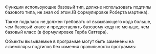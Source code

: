 Функции использующие базовый тип, должне использовать подтипы базового типа, не зная об этом.(В формулировке Роберта мартина).

Также подкласс не должен требовать от вызывающего кода больше, чем базовый класс и предоставлять базовому коду не меньше, чем базовый класс (в формулировке Герба Саттера).

Объекты вызываемые в программе могут быть заменены на экземпляры подтипов без измения правильности программы